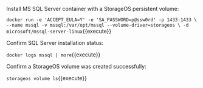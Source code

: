 Install MS SQL Server container with a StorageOS persistent volume:

`docker run -e 'ACCEPT_EULA=Y' -e 'SA_PASSWORD=p@ssw0rd' -p 1433:1433 \
    --name mssql -v mssql:/var/opt/mssql --volume-driver=storageos \
    -d microsoft/mssql-server-linux`{{execute}}

Confirm SQL Server installation status:

`docker logs mssql | more`{{execute}}

Confirm a StorageOS volume was created successfully:

`storageos volume ls`{{execute}}
